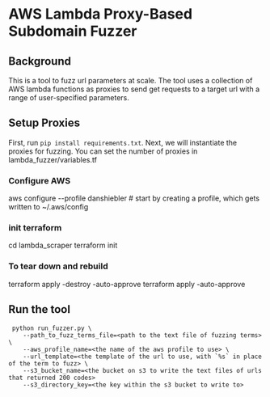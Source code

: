 # AWS Lambda Proxy-Based Subdomain Fuzzer

## Background
This is a tool to fuzz url parameters at scale. The tool uses a collection of AWS lambda functions as proxies to send get requests to a target url with a range of user-specified parameters. 

## Setup Proxies
First, run `pip install requirements.txt`. Next, we will instantiate the proxies for fuzzing. You can set the number of proxies in lambda_fuzzer/variables.tf

### Configure AWS
aws configure --profile danshiebler # start by creating a profile, which gets written to ~/.aws/config 

### init terraform
cd lambda_scraper
terraform init

### To tear down and rebuild
terraform apply -destroy -auto-approve
terraform apply -auto-approve

## Run the tool
```
 python run_fuzzer.py \
    --path_to_fuzz_terms_file=<path to the text file of fuzzing terms> \
    --aws_profile_name=<the name of the aws profile to use> \
    --url_template=<the template of the url to use, with `%s` in place of the term to fuzz> \
    --s3_bucket_name=<the bucket on s3 to write the text files of urls that returned 200 codes> 
    --s3_directory_key=<the key within the s3 bucket to write to> 
```
